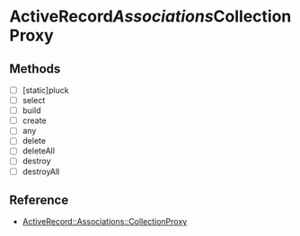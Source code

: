 # ActiveRecord$Associations$CollectionProxy

## Methods

- [ ] [static]pluck
- [ ] select
- [ ] build
- [ ] create
- [ ] any
- [ ] delete
- [ ] deleteAll
- [ ] destroy
- [ ] destroyAll

## Reference

- [ActiveRecord::Associations::CollectionProxy](https://api.rubyonrails.org/classes/ActiveRecord/Associations/CollectionProxy.html)
